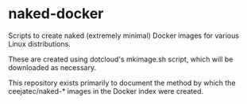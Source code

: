 naked-docker
============

Scripts to create naked (extremely minimal) Docker images for various Linux distributions.

These are created using dotcloud's mkimage.sh script, which will be downloaded as necessary.

This repository exists primarily to document the method by which the ceejatec/naked-* images in the Docker index were created.
